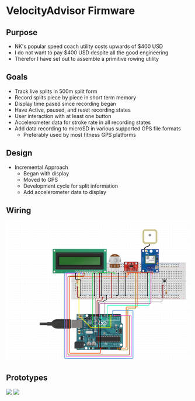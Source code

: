 # VelocityAdvisor Firmware
## Purpose
- NK's popular speed coach utility costs upwards of $400 USD
- I do not want to pay $400 USD despite all the good engineering
- Therefor I have set out to assemble a primitive rowing utility
## Goals
- Track live splits in 500m split form
- Record splits piece by piece in short term memory
- Display time pased since recording began
- Have Active, paused, and reset recording states
- User interaction with at least one button
- Accelerometer data for stroke rate in all recording states
- Add data recording to microSD in various supported GPS file formats
    - Preferably used by most fitness GPS platforms
## Design
- Incremental Approach
    - Began with display
    - Moved to GPS
    - Development cycle for split information
    - Add accelerometer data to display
## Wiring
![](/images/Speedcoach_circuit_diagram.png)
## Prototypes
![](/images/sample1.HEIC)
![](/images/sample2.HEIC)